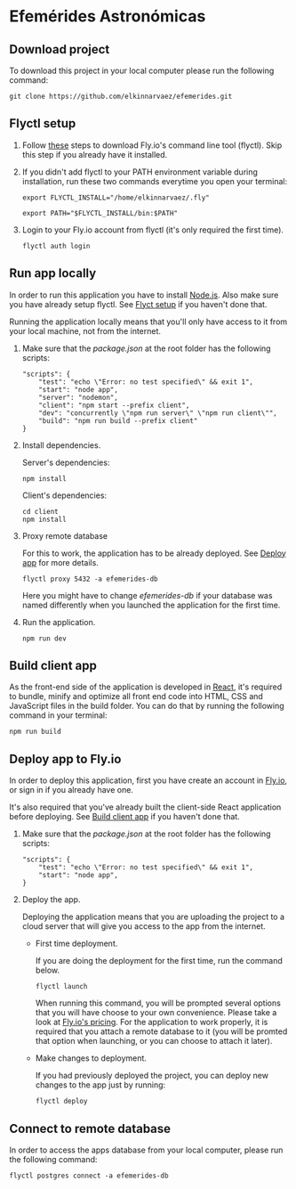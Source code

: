 # Efemérides Astronómicas

## Download project

To download this project in your local computer please run the following command:

```
git clone https://github.com/elkinnarvaez/efemerides.git
```

## Flyctl setup

1. Follow [these](https://fly.io/docs/hands-on/install-flyctl/) steps to download Fly.io's command line tool (flyctl). Skip this step if you already have it installed.

2. If you didn't add flyctl to your PATH environment variable during installation, run these two commands everytime you open your terminal:

    ```
    export FLYCTL_INSTALL="/home/elkinnarvaez/.fly"
    ```

    ```
    export PATH="$FLYCTL_INSTALL/bin:$PATH"
    ```

3. Login to your Fly.io account from flyctl (it's only required the first time).

    ```
    flyctl auth login
    ```

## Run app locally

In order to run this application you have to install [Node.js](https://nodejs.org/en/download/). Also make sure you have already setup flyctl. See [Flyct setup](flyctl-setup) if you haven't done that. 

Running the application locally means that you'll only have access to it from your local machine, not from the internet.

1. Make sure that the *package.json* at the root folder has the following scripts:

    ```
    "scripts": {
        "test": "echo \"Error: no test specified\" && exit 1",
        "start": "node app",
        "server": "nodemon",
        "client": "npm start --prefix client",
        "dev": "concurrently \"npm run server\" \"npm run client\"",
        "build": "npm run build --prefix client"
    }
    ```

2. Install dependencies.

    Server's dependencies:

    ```
    npm install
    ```

    Client's dependencies:

    ```
    cd client
    npm install
    ```

3. Proxy remote database

    For this to work, the application has to be already deployed. See [Deploy app](deploy-app-to.fly.io) for more details.

    ```
    flyctl proxy 5432 -a efemerides-db
    ```

    Here you might have to change *efemerides-db* if your database was named differently when you launched the application for the first time.

4. Run the application.

    ```
    npm run dev
    ```

## Build client app

As the front-end side of the application is developed in [React](https://reactjs.org/), it's required to bundle, minify and optimize all front end code into HTML, CSS and JavaScript files in the build folder. You can do that by running the following command in your terminal:

```
npm run build
```

## Deploy app to Fly.io

In order to deploy this application, first you have create an account in [Fly.io](https://fly.io/app/sign-in), or sign in if you already have one.

It's also required that you've already built the client-side React application before deploying. See [Build client app](build-client-app) if you haven't done that.

1. Make sure that the *package.json* at the root folder has the following scripts:

    ```
    "scripts": {
        "test": "echo \"Error: no test specified\" && exit 1",
        "start": "node app",
    }
    ```

2. Deploy the app.

    Deploying the application means that you are uploading the project to a cloud server that will give you access to the app from the internet.

    * First time deployment.

        If you are doing the deployment for the first time, run the command below.

        ```
        flyctl launch
        ```

        When running this command, you will be prompted several options that you will have choose to your own convenience. Please take a look at [Fly.io's pricing](https://fly.io/docs/about/pricing/). For the application to work properly, it is required that you attach a remote database to it (you will be promted that option when launching, or you can choose to attach it later).
    
    * Make changes to deployment.

        If you had previously deployed the project, you can deploy new changes to the app just by running:

        ```
        flyctl deploy
        ```

## Connect to remote database

In order to access the apps database from your local computer, please run the following command:

```
flyctl postgres connect -a efemerides-db
```
